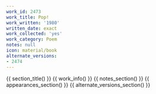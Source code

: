 ```yaml
---
work_id: 2473
work_title: Pop!
work_written: '1980'
written_date: exact
work_collected: 'yes'
work_category: Poem
notes: null
icon: material/book
alternate_versions:
- 2474
---
```


{{ section_title() }}
{{ work_info() }}
{{ notes_section() }}
{{ appearances_section() }}
{{ alternate_versions_section() }}